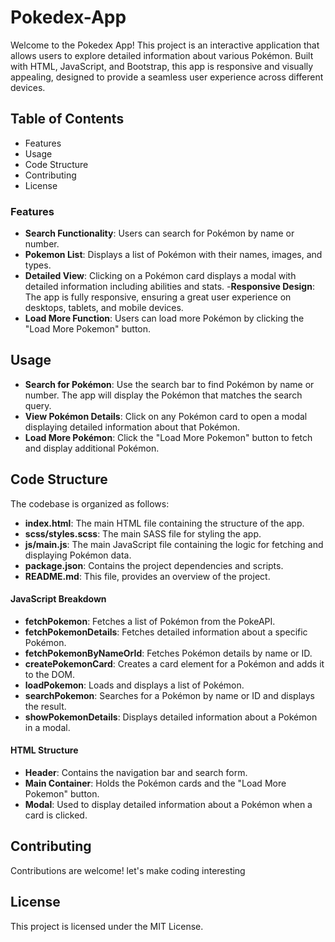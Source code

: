 # Pokedex-App
Welcome to the Pokedex App! This project is an interactive application that allows users to explore detailed information about various Pokémon. Built with HTML, JavaScript, and Bootstrap, this app is responsive and visually appealing, designed to provide a seamless user experience across different devices.

## Table of Contents
- Features 
- Usage
- Code Structure
- Contributing
- License
### Features
- **Search Functionality**: Users can search for Pokémon by name or number.
- **Pokemon List**: Displays a list of Pokémon with their names, images, and types.
- **Detailed View**: Clicking on a Pokémon card displays a modal with detailed information including abilities and stats.
-**Responsive Design**: The app is fully responsive, ensuring a great user experience on desktops, tablets, and mobile devices.
- **Load More Function**: Users can load more Pokémon by clicking the "Load More Pokemon" button.

## Usage
- **Search for Pokémon**: Use the search bar to find Pokémon by name or number. The app will display the Pokémon that matches the search query.
- **View Pokémon Details**: Click on any Pokémon card to open a modal displaying detailed information about that Pokémon.
- **Load More Pokémon**: Click the "Load More Pokemon" button to fetch and display additional Pokémon.
  
## Code Structure
The codebase is organized as follows:

- **index.html**: The main HTML file containing the structure of the app.
- **scss/styles.scss**: The main SASS file for styling the app.
- **js/main.js**: The main JavaScript file containing the logic for fetching and displaying Pokémon data.
- **package.json**: Contains the project dependencies and scripts.
- **README.md**: This file, provides an overview of the project.
#### JavaScript Breakdown
- **fetchPokemon**: Fetches a list of Pokémon from the PokeAPI.
- **fetchPokemonDetails**: Fetches detailed information about a specific Pokémon.
- **fetchPokemonByNameOrId**: Fetches Pokémon details by name or ID.
- **createPokemonCard**: Creates a card element for a Pokémon and adds it to the DOM.
- **loadPokemon**: Loads and displays a list of Pokémon.
- **searchPokemon**: Searches for a Pokémon by name or ID and displays the result.
- **showPokemonDetails**: Displays detailed information about a Pokémon in a modal.
#### HTML Structure
- **Header**: Contains the navigation bar and search form.
- **Main Container**: Holds the Pokémon cards and the "Load More Pokemon" button.
- **Modal**: Used to display detailed information about a Pokémon when a card is clicked.
  
## Contributing
Contributions are welcome! let's make coding interesting

## License
This project is licensed under the MIT License.
